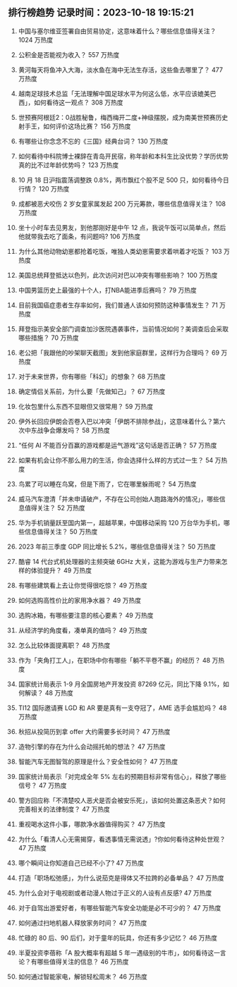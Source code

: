 
## 排行榜趋势 记录时间：2023-10-18 19:15:21
  
  1. 中国与塞尔维亚签署自由贸易协定，这意味着什么？哪些信息值得关注？ 1024 万热度
    
  2. 公积金是否能视为收入？ 557 万热度
    
  3. 黄河每天将鱼冲入大海，淡水鱼在海中无法生存活，这些鱼去哪里了？ 477 万热度
    
  4. 越南足球技术总监「无法理解中国足球水平为何这么低，水平应该媲美巴西」，如何看待这一观点？ 308 万热度
    
  5. 世预赛阿根廷2：0战胜秘鲁，梅西梅开二度+神级摆脱，成为南美世预赛历史射手王，如何评价这场比赛？ 156 万热度
    
  6. 有哪些让你念念不忘的《三国》经典台词？ 130 万热度
    
  7. 如何看待中科院博士裸辞在青岛开民宿，称年龄和本科生比没优势？学历优势真的比不过年龄优势吗？ 123 万热度
    
  8. 10 月 18 日沪指震荡调整跌 0.8%，两市飘红个股不足 500 只，如何看待今日行情？ 120 万热度
    
  9. 成都被恶犬咬伤 2 岁女童家属发起 200 万元筹款，哪些信息值得关注？ 108 万热度
    
  10. 坐十小时车去见男友，到他那刚好是中午 12 点，我说午饭可以简单点，然后他就带我去吃了面条，有问题吗? 106 万热度
    
  11. 为什么其他动物幼崽都抢着吃饭，唯独人类幼崽需要求着哄着才吃饭？ 103 万热度
    
  12. 美国总统拜登抵达以色列，此次访问对巴以冲突有哪些影响？ 100 万热度
    
  13. 中国男篮历史上最强的十个人，打NBA能进季后赛吗？ 79 万热度
    
  14. 目前我国癌症患者生存率如何，我们普通人该如何预防这种事情发生？ 71 万热度
    
  15. 拜登指示美安全部门调查加沙医院遇袭事件，当前情况如何？美调查后会采取哪些措施？ 70 万热度
    
  16. 老公把「我跟他的吵架聊天截图」发到他家庭群里，这样行为合理吗？ 69 万热度
    
  17. 对于未来世界，你有哪些「科幻」的想象？ 68 万热度
    
  18. 确定情侣关系前，为什么要「先做知己」？ 67 万热度
    
  19. 化妆包里什么东西不显眼但又很常用？ 59 万热度
    
  20. 伊外长回应伊朗会否卷入巴以冲突「伊朗不排除参战」，这意味着什么？第六次中东战争会爆发吗？ 58 万热度
    
  21. “任何 AI 不能百分百赢的游戏都是运气游戏”这句话是否正确？ 57 万热度
    
  22. 如果有机会让你不那么用力的生活，你会选择什么样的方式过一生？ 54 万热度
    
  23. 鸟累了可以睡在鸟窝，但是下雨了，它在哪里躲雨呢？ 54 万热度
    
  24. 威马汽车澄清「并未申请破产，不存在公司创始人跑路海外的情况」，哪些信息值得关注？ 52 万热度
    
  25. 华为手机销量跃至国内第一，超越苹果，中国移动采购 120 万台华为手机，哪些信息值得关注？ 50 万热度
    
  26. 2023 年前三季度 GDP 同比增长 5.2%，哪些信息值得关注？ 50 万热度
    
  27. 酷睿 14 代台式机处理器的主频突破 6GHz 大关，这能为游戏与生产力带来怎样的体验提升？ 49 万热度
    
  28. 有哪些建筑看上去让你觉得很吃惊？ 49 万热度
    
  29. 如何选购高性价比的家用净水器？ 49 万热度
    
  30. 选购冰箱，有哪些要注意的核心要素？ 49 万热度
    
  31. 从经济学的角度看，凑单真的值吗？ 49 万热度
    
  32. 怎么比较体面提离职？ 48 万热度
    
  33. 作为「夹角打工人」，在职场中你有哪些「躺不平卷不赢」的经历？ 48 万热度
    
  34. 国家统计局表示 1-9 月全国房地产开发投资 87269 亿元，同比下降 9.1%，如何解读？ 48 万热度
    
  35. TI12 国际邀请赛 LGD 和 AR 要是真有一支夺冠了，AME 选手会尴尬吗？ 48 万热度
    
  36. 秋招从投简历到拿 offer 大约需要多长时间？ 47 万热度
    
  37. 造物引擎的存在为什么会动摇托帕的想法？ 47 万热度
    
  38. 智能汽车无图智驾的原理是什么？安全性如何？ 47 万热度
    
  39. 国家统计局表示「对完成全年 5% 左右的预期目标非常有信心」，释放了哪些信号？ 47 万热度
    
  40. 警方回应称「不清楚咬人恶犬是否会被安乐死」，该如何处置这条恶犬？如何完善相关的法律制度？ 47 万热度
    
  41. 重视喝水这件小事，哪款净水器值得购买？ 47 万热度
    
  42. 为什么「看清人心无需揭穿，看透事情无需说透」?你如何看待这种处世观？ 47 万热度
    
  43. 哪个瞬间让你知道自己已经不小了? 47 万热度
    
  44. 打造「职场松弛感」，为什么说茄克是得体又不拉跨的必备单品？ 47 万热度
    
  45. 为什么会对于电视剧或者动漫人物过于正义的人设有点反感? 47 万热度
    
  46. 对于自驾出游爱好者，有哪些智能汽车安全功能是必不可少的？ 47 万热度
    
  47. 如何通过扫地机器人释放家务时间？ 47 万热度
    
  48. 忙碌的 80 后、90 后们，对于童年的玩具，你还有多少记忆？ 46 万热度
    
  49. 半夏投资李蓓称「A 股大概率有超越 5 年一遇级别的牛市」，如何看待这一言论？有哪些值得关注的信息？ 46 万热度
    
  50. 如何通过智能家电，解锁轻松周末？ 46 万热度
    